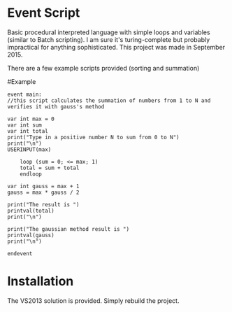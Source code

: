 # Event Script
Basic procedural interpreted language with simple loops and variables (similar to Batch scripting). I am sure it's turing-complete but probably impractical for anything sophisticated. This project was made in September 2015.

There are a few example scripts provided (sorting and summation)

#Example

```
event main:
//this script calculates the summation of numbers from 1 to N and verifies it with gauss's method

var int max = 0
var int sum
var int total
print("Type in a positive number N to sum from 0 to N")
print("\n")
USERINPUT(max)

	loop (sum = 0; <= max; 1)
	total = sum + total
	endloop

var int gauss = max + 1
gauss = max * gauss / 2

print("The result is ")
printval(total)
print("\n")

print("The gaussian method result is ")
printval(gauss)
print("\n")

endevent
```

# Installation

The VS2013 solution is provided. Simply rebuild the project.
